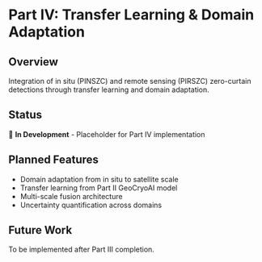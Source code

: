 # Part IV: Transfer Learning & Domain Adaptation

## Overview
Integration of in situ (PINSZC) and remote sensing (PIRSZC) zero-curtain 
detections through transfer learning and domain adaptation.

## Status
🚧 **In Development** - Placeholder for Part IV implementation

## Planned Features
- Domain adaptation from in situ to satellite scale
- Transfer learning from Part II GeoCryoAI model
- Multi-scale fusion architecture
- Uncertainty quantification across domains

## Future Work
To be implemented after Part III completion.
